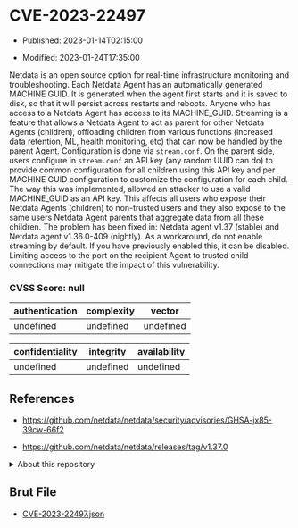 # CVE-2023-22497

- Published: 2023-01-14T02:15:00

- Modified: 2023-01-24T17:35:00

Netdata is an open source option for real-time infrastructure monitoring and troubleshooting. Each Netdata Agent has an automatically generated MACHINE GUID. It is generated when the agent first starts and it is saved to disk, so that it will persist across restarts and reboots. Anyone who has access to a Netdata Agent has access to its MACHINE_GUID. Streaming is a feature that allows a Netdata Agent to act as parent for other Netdata Agents (children), offloading children from various functions (increased data retention, ML, health monitoring, etc) that can now be handled by the parent Agent. Configuration is done via `stream.conf`. On the parent side, users configure in `stream.conf` an API key (any random UUID can do) to provide common configuration for all children using this API key and per MACHINE GUID configuration to customize the configuration for each child. The way this was implemented, allowed an attacker to use a valid MACHINE_GUID as an API key. This affects all users who expose their Netdata Agents (children) to non-trusted users and they also expose to the same users Netdata Agent parents that aggregate data from all these children. The problem has been fixed in: Netdata agent v1.37 (stable) and Netdata agent v1.36.0-409 (nightly). As a workaround, do not enable streaming by default. If you have previously enabled this, it can be disabled. Limiting access to the port on the recipient Agent to trusted child connections may mitigate the impact of this vulnerability.

### CVSS Score: **null**

| authentication | complexity | vector |
| --- | --- | --- |
| undefined | undefined | undefined |

| confidentiality | integrity | availability |
| --- | --- | --- |
| undefined | undefined | undefined |

## References

* https://github.com/netdata/netdata/security/advisories/GHSA-jx85-39cw-66f2

* https://github.com/netdata/netdata/releases/tag/v1.37.0

<details>
<summary>About this repository</summary> 

  This repository is part of the project [Live Hack CVE](https://github.com/Live-Hack-CVE). Main website can be found [www.live-hack.org](https://www.live-hack.org) 
  
  Made by [Sn0wAlice](https://github.com/Sn0wAlice) for the people that care about security and need to have a feed of the latest CVEs. Hope you enjoy it, don't forget to star the repo and follow me on [Twitter](https://twitter.com/Sn0wAlice) and [Github](https://github.com/Sn0wAlice). And that is my [personnal website](https://www.alice-snow.me/)

  - [Home Page](https://github.com/Live-Hack-CVE)
  - [Framework](https://github.com/Live-Hack-CVE/cve-framework)
  - [CVE database](https://github.com/Live-Hack-CVE/full_database)
  - [Changelog](https://github.com/Live-Hack-CVE/Changelog)
</details>

## Brut File

* [CVE-2023-22497.json](https://raw.githubusercontent.com/Live-Hack-CVE/full_database/main/cves/2023/CVE-2023-22497.json)

